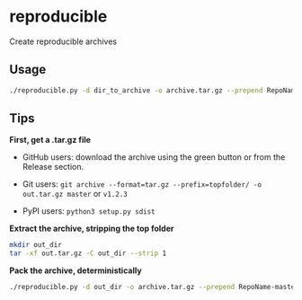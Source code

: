 # reproducible
Create reproducible archives

## Usage
```bash
./reproducible.py -d dir_to_archive -o archive.tar.gz --prepend RepoName-master
```

## Tips
**First, get a .tar.gz file**

- GitHub users: download the archive using the green button or from the Release section.

- Git users: `git archive --format=tar.gz --prefix=topfolder/ -o out.tar.gz master` or `v1.2.3`

- PyPI users: `python3 setup.py sdist`

**Extract the archive, stripping the top folder**

```bash
mkdir out_dir
tar -xf out.tar.gz -C out_dir --strip 1
```

**Pack the archive, deterministically**

```bash
./reproducible.py -d out_dir -o archive.tar.gz --prepend RepoName-master
```

